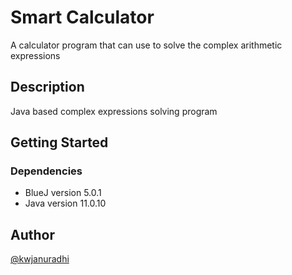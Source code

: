 # Smart Calculator

A calculator program that can use to solve the complex arithmetic expressions

## Description

Java based complex expressions solving program

## Getting Started

### Dependencies

* BlueJ version 5.0.1 
* Java version 11.0.10

## Author

[@kwjanuradhi](https://github.com/kwjanuradhi)
